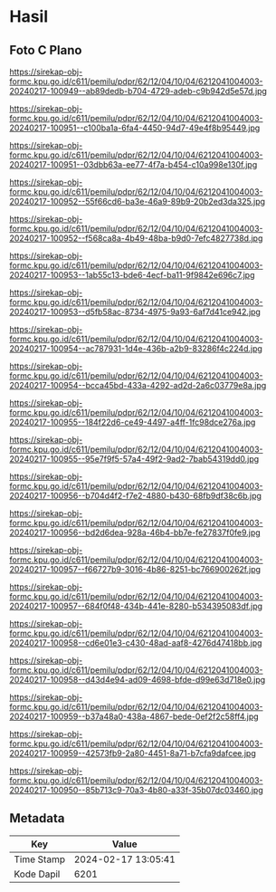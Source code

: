 # Hasil

## Foto C Plano

https://sirekap-obj-formc.kpu.go.id/c611/pemilu/pdpr/62/12/04/10/04/6212041004003-20240217-100949--ab89dedb-b704-4729-adeb-c9b942d5e57d.jpg

https://sirekap-obj-formc.kpu.go.id/c611/pemilu/pdpr/62/12/04/10/04/6212041004003-20240217-100951--c100ba1a-6fa4-4450-94d7-49e4f8b95449.jpg

https://sirekap-obj-formc.kpu.go.id/c611/pemilu/pdpr/62/12/04/10/04/6212041004003-20240217-100951--03dbb63a-ee77-4f7a-b454-c10a998e130f.jpg

https://sirekap-obj-formc.kpu.go.id/c611/pemilu/pdpr/62/12/04/10/04/6212041004003-20240217-100952--55f66cd6-ba3e-46a9-89b9-20b2ed3da325.jpg

https://sirekap-obj-formc.kpu.go.id/c611/pemilu/pdpr/62/12/04/10/04/6212041004003-20240217-100952--f568ca8a-4b49-48ba-b9d0-7efc4827738d.jpg

https://sirekap-obj-formc.kpu.go.id/c611/pemilu/pdpr/62/12/04/10/04/6212041004003-20240217-100953--1ab55c13-bde6-4ecf-ba11-9f9842e696c7.jpg

https://sirekap-obj-formc.kpu.go.id/c611/pemilu/pdpr/62/12/04/10/04/6212041004003-20240217-100953--d5fb58ac-8734-4975-9a93-6af7d41ce942.jpg

https://sirekap-obj-formc.kpu.go.id/c611/pemilu/pdpr/62/12/04/10/04/6212041004003-20240217-100954--ac787931-1d4e-436b-a2b9-83286f4c224d.jpg

https://sirekap-obj-formc.kpu.go.id/c611/pemilu/pdpr/62/12/04/10/04/6212041004003-20240217-100954--bcca45bd-433a-4292-ad2d-2a6c03779e8a.jpg

https://sirekap-obj-formc.kpu.go.id/c611/pemilu/pdpr/62/12/04/10/04/6212041004003-20240217-100955--184f22d6-ce49-4497-a4ff-1fc98dce276a.jpg

https://sirekap-obj-formc.kpu.go.id/c611/pemilu/pdpr/62/12/04/10/04/6212041004003-20240217-100955--95e7f9f5-57a4-49f2-9ad2-7bab54319dd0.jpg

https://sirekap-obj-formc.kpu.go.id/c611/pemilu/pdpr/62/12/04/10/04/6212041004003-20240217-100956--b704d4f2-f7e2-4880-b430-68fb9df38c6b.jpg

https://sirekap-obj-formc.kpu.go.id/c611/pemilu/pdpr/62/12/04/10/04/6212041004003-20240217-100956--bd2d6dea-928a-46b4-bb7e-fe27837f0fe9.jpg

https://sirekap-obj-formc.kpu.go.id/c611/pemilu/pdpr/62/12/04/10/04/6212041004003-20240217-100957--f66727b9-3016-4b86-8251-bc766900262f.jpg

https://sirekap-obj-formc.kpu.go.id/c611/pemilu/pdpr/62/12/04/10/04/6212041004003-20240217-100957--684f0f48-434b-441e-8280-b534395083df.jpg

https://sirekap-obj-formc.kpu.go.id/c611/pemilu/pdpr/62/12/04/10/04/6212041004003-20240217-100958--cd6e01e3-c430-48ad-aaf8-4276d47418bb.jpg

https://sirekap-obj-formc.kpu.go.id/c611/pemilu/pdpr/62/12/04/10/04/6212041004003-20240217-100958--d43d4e94-ad09-4698-bfde-d99e63d718e0.jpg

https://sirekap-obj-formc.kpu.go.id/c611/pemilu/pdpr/62/12/04/10/04/6212041004003-20240217-100959--b37a48a0-438a-4867-bede-0ef2f2c58ff4.jpg

https://sirekap-obj-formc.kpu.go.id/c611/pemilu/pdpr/62/12/04/10/04/6212041004003-20240217-100959--42573fb9-2a80-4451-8a71-b7cfa9dafcee.jpg

https://sirekap-obj-formc.kpu.go.id/c611/pemilu/pdpr/62/12/04/10/04/6212041004003-20240217-100950--85b713c9-70a3-4b80-a33f-35b07dc03460.jpg


## Metadata

| Key        | Value               |
| ---------- | ------------------- |
| Time Stamp | 2024-02-17 13:05:41 |
| Kode Dapil | 6201                |



